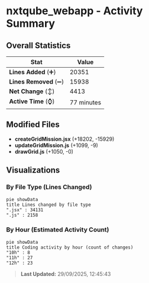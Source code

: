 # nxtqube_webapp - Activity Summary 

## Overall Statistics

| Stat                   | Value                                                             |
| ---------------------- | ----------------------------------------------------------------- |
| **Lines Added** (➕)   | 20351                                          |
| **Lines Removed** (➖) | 15938                                        |
| **Net Change** (↕)    | 4413                |
| **Active Time** (⌚)   | 77 minutes |


## Modified Files
- **createGridMission.jsx** (+18202, -15929)
- **updateGridMission.js** (+1099, -9)
- **drawGrid.js** (+1050, -0)

## Visualizations

### By File Type (Lines Changed)

```mermaid
pie showData
title Lines changed by file type
".jsx" : 34131
".js" : 2158
```

### By Hour (Estimated Activity Count)

```mermaid
pie showData
title Coding activity by hour (count of changes)
"10h" : 8
"11h" : 27
"12h" : 23
```


> **Last Updated:** 29/09/2025, 12:45:43